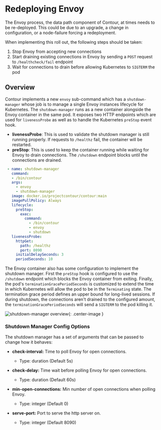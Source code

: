 # Redeploying Envoy

The Envoy process, the data path component of Contour, at times needs to be re-deployed.
This could be due to an upgrade, a change in configuration, or a node-failure forcing a redeployment.

When implementing this roll out, the following steps should be taken: 

1. Stop Envoy from accepting new connections 
2. Start draining existing connections in Envoy by sending a `POST` request to `/healthcheck/fail` endpoint
3. Wait for connections to drain before allowing Kubernetes to `SIGTERM` the pod

## Overview

Contour implements a new `envoy` sub-command which has a `shutdown-manager` whose job is to manage a single Envoy instances lifecycle for Kubernetes.
The `shutdown-manager` runs as a new container alongside the Envoy container in the same pod.
It exposes two HTTP endpoints which are used for `livenessProbe` as well as to handle the Kubernetes `preStop` event hook.

- **livenessProbe**: This is used to validate the shutdown manager is still running properly. If requests to `/healthz` fail, the container will be restarted.
- **preStop**: This is used to keep the container running while waiting for Envoy to drain connections. The `/shutdown` endpoint blocks until the connections are drained.

```yaml
 - name: shutdown-manager
   command:
   - /bin/contour
   args:
     - envoy
     - shutdown-manager
   image: docker.io/projectcontour/contour:main
   imagePullPolicy: Always
   lifecycle:
     preStop:
       exec:
         command:
           - /bin/contour
           - envoy
           - shutdown
   livenessProbe:
     httpGet:
       path: /healthz
       port: 8090
     initialDelaySeconds: 3
     periodSeconds: 10  
```

The Envoy container also has some configuration to implement the shutdown manager.
First the `preStop` hook is configured to use the `/shutdown` endpoint which blocks the Envoy container from exiting.
Finally, the pod's `terminationGracePeriodSeconds` is customized to extend the time in which Kubernetes will allow the pod to be in the `Terminating` state.
The termination grace period defines an upper bound for long-lived sessions.
If during shutdown, the connections aren't drained to the configured amount, the `terminationGracePeriodSeconds` will send a `SIGTERM` to the pod killing it.

![shutdown-manager overview][1]{: .center-image }

### Shutdown Manager Config Options

The shutdown manager has a set of arguments that can be passed to change how it behaves:

- **check-interval:** Time to poll Envoy for open connections.
  - Type: duration (Default 5s)
- **check-delay:** Time wait before polling Envoy for open connections.
  - Type: duration (Default 60s)
- **min-open-connections:** Min number of open connections when polling Envoy.
  - Type: integer (Default 0)
- **serve-port:** Port to serve the http server on.
  - Type: integer (Default 8090)

  [1]: ../img/shutdownmanager.png